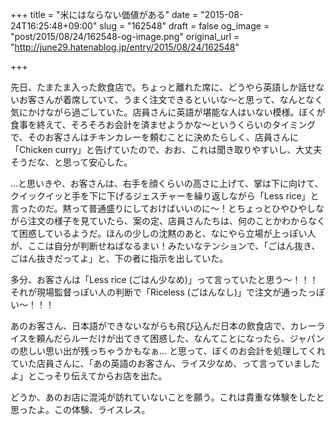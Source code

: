 +++
title = "米にはならない価値がある"
date = "2015-08-24T16:25:48+09:00"
slug = "162548"
draft = false
og_image = "post/2015/08/24/162548-og-image.png"
original_url = "http://june29.hatenablog.jp/entry/2015/08/24/162548"

+++

<p>先日、たまたま入った飲食店で。ちょっと離れた席に、どうやら英語しか話せないお客さんが着席していて、うまく注文できるといいな〜と思って、なんとなく気にかけながら過ごしていた。店員さんに英語が堪能な人はいない模様。ぼくが食事を終えて、そろそろお会計を済ませようかな〜というくらいのタイミングで、そのお客さんはチキンカレーを頼むことに決めたらしく、店員さんに「Chicken curry」と告げていたので、おお、これは聞き取りやすいし、大丈夫そうだな、と思って安心した。</p>

<p>…と思いきや、お客さんは、右手を顔くらいの高さに上げて、掌は下に向けて、クイックイッと手を下に下げるジェスチャーを繰り返しながら「Less rice」と言ったのだ。黙って普通盛りにしておけばいいのに〜！とちょっとひやひやしながら注文の様子を見ていたら、案の定、店員さんたちは、何のことかわからなくて困惑しているようだ。ほんの少しの沈黙のあと、なにやら立場が上っぽい人が、ここは自分が判断せねばなるまい！みたいなテンションで、「ごはん抜き、ごはん抜きだってよ」と、下の者に指示を出していた。</p>

<p>多分、お客さんは「Less rice (ごはん少なめ)」って言っていたと思う〜！！！それが現場監督っぽい人の判断で「Riceless (ごはんなし)」で注文が通ったっぽい〜！！！</p>

<p>あのお客さん、日本語ができないながらも飛び込んだ日本の飲食店で、カレーライスを頼んだらルーだけが出てきて困惑した、なんてことになったら、ジャパンの悲しい思い出が残っちゃうかもなぁ… と思って、ぼくのお会計を処理してくれていた店員さんに、「あの英語のお客さん、ライス少なめ、って言っていましたよ」とこっそり伝えてからお店を出た。</p>

<p>どうか、あのお店に混沌が訪れていないことを願う。これは貴重な体験をしたと思ったよ。この体験、ライスレス。</p>
